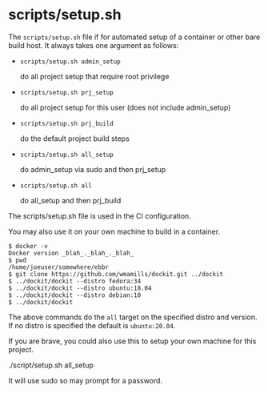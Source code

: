 # scripts/setup.sh

The `scripts/setup.sh` file if for automated setup of a container or other bare build host.  It always takes one argument as follows:

- `scripts/setup.sh admin_setup`

    do all project setup that require root privilege

- `scripts/setup.sh prj_setup`

    do all project setup for this user (does not include admin_setup)

- `scripts/setup.sh prj_build`

    do the default project build steps

- `scripts/setup.sh all_setup`

    do admin_setup via sudo and then prj_setup

- `scripts/setup.sh all`

    do all_setup and then prj_build

The scripts/setup.sh file is used in the CI configuration.

You may also use it on your own machine to build in a container.

```
$ docker -v
Docker version _blah_._blah_._blah_
$ pwd
/home/joeuser/somewhere/ebbr
$ git clone https://github.com/wmamills/dockit.git ../dockit
$ ../dockit/dockit --distro fedora:34
$ ../dockit/dockit --distro ubuntu:18.04
$ ../dockit/dockit --distro debian:10
$ ../dockit/dockit
```

The above commands do the `all` target on the specified distro and version.  If no distro is specified the default is `ubuntu:20.04`.

If you are brave, you could also use this to setup your own machine for this project.

./script/setup.sh all_setup

It will use sudo so may prompt for a password.
